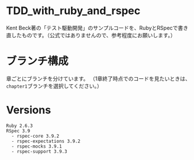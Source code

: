 # TDD_with_ruby_and_rspec
Kent Beck著の「テスト駆動開発」のサンプルコードを、RubyとRSpecで書き直したものです。（公式ではありませんので、参考程度にお願いします。）

# ブランチ構成
章ごとにブランチを分けています。
（1章終了時点でのコードを見たいときは、`chapter1`ブランチを選択してください。）

# Versions
```
Ruby 2.6.3
RSpec 3.9
  - rspec-core 3.9.2
  - rspec-expectations 3.9.2
  - rspec-mocks 3.9.1
  - rspec-support 3.9.3
```
